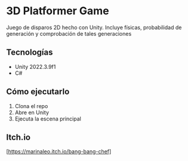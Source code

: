# 3D Platformer Game

Juego de disparos 2D hecho con Unity. Incluye físicas, probabilidad de generación y comprobación de tales generaciones

## Tecnologías
- Unity 2022.3.9f1
- C#

## Cómo ejecutarlo
1. Clona el repo
2. Abre en Unity
3. Ejecuta la escena principal

## Itch.io
[https://marinaleo.itch.io/bang-bang-chef]
